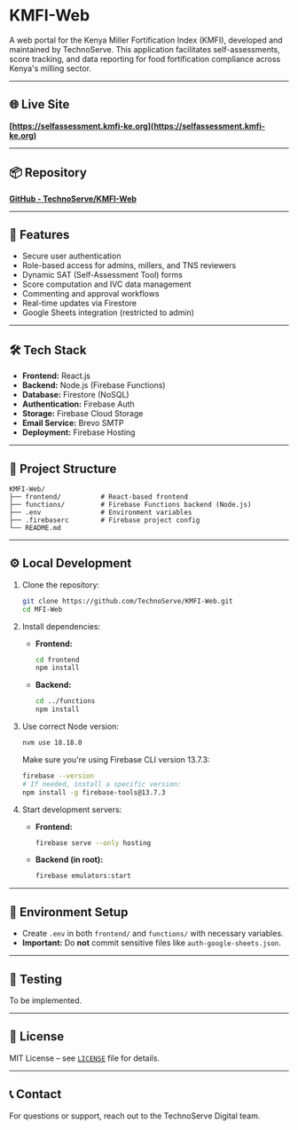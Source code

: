 # KMFI-Web

A web portal for the Kenya Miller Fortification Index (KMFI), developed and maintained by TechnoServe. This application facilitates self-assessments, score tracking, and data reporting for food fortification compliance across Kenya's milling sector.

---

## 🌐 Live Site

**[https://selfassessment.kmfi-ke.org](https://selfassessment.kmfi-ke.org)**

---

## 📦 Repository

**[GitHub - TechnoServe/KMFI-Web](https://github.com/TechnoServe/KMFI-Web.git)**

---

## 🚀 Features

- Secure user authentication
- Role-based access for admins, millers, and TNS reviewers
- Dynamic SAT (Self-Assessment Tool) forms
- Score computation and IVC data management
- Commenting and approval workflows
- Real-time updates via Firestore
- Google Sheets integration (restricted to admin)

---

## 🛠️ Tech Stack

- **Frontend:** React.js
- **Backend:** Node.js (Firebase Functions)
- **Database:** Firestore (NoSQL)
- **Authentication:** Firebase Auth
- **Storage:** Firebase Cloud Storage
- **Email Service:** Brevo SMTP
- **Deployment:** Firebase Hosting

---

## 📁 Project Structure

```
KMFI-Web/
├── frontend/          # React-based frontend
├── functions/         # Firebase Functions backend (Node.js)
├── .env               # Environment variables
├── .firebaserc        # Firebase project config
└── README.md
```

---

## ⚙️ Local Development

1. Clone the repository:

   ```bash
   git clone https://github.com/TechnoServe/KMFI-Web.git
   cd MFI-Web
   ```

2. Install dependencies:

   - **Frontend:**

     ```bash
     cd frontend
     npm install
     ```

   - **Backend:**

     ```bash
     cd ../functions
     npm install
     ```

3. Use correct Node version:

   ```bash
   nvm use 18.18.0
   ```

   Make sure you're using Firebase CLI version 13.7.3:

   ```bash
   firebase --version
   # If needed, install a specific version:
   npm install -g firebase-tools@13.7.3
   ```

4. Start development servers:

   - **Frontend:**

     ```bash
     firebase serve --only hosting
     ```

   - **Backend (in root):**

     ```bash
     firebase emulators:start
     ```

---

## 🔐 Environment Setup

- Create `.env` in both `frontend/` and `functions/` with necessary variables.
- **Important:** Do **not** commit sensitive files like `auth-google-sheets.json`.

---

## 🧪 Testing

To be implemented.

---

## 📄 License

MIT License – see [`LICENSE`](./LICENSE) file for details.

---

## 📞 Contact

For questions or support, reach out to the TechnoServe Digital team.
